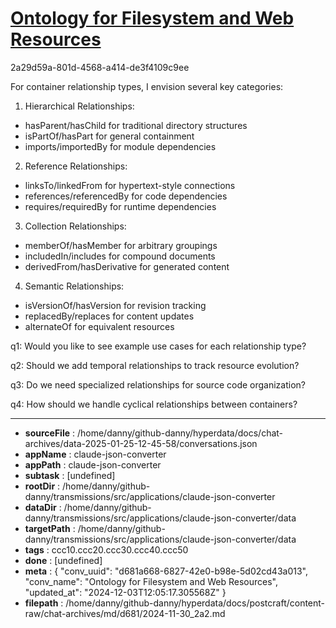# [Ontology for Filesystem and Web Resources](https://claude.ai/chat/d681a668-6827-42e0-b98e-5d02cd43a013)

2a29d59a-801d-4568-a414-de3f4109c9ee

 For container relationship types, I envision several key categories:

1. Hierarchical Relationships:
- hasParent/hasChild for traditional directory structures
- isPartOf/hasPart for general containment
- imports/importedBy for module dependencies

2. Reference Relationships:
- linksTo/linkedFrom for hypertext-style connections
- references/referencedBy for code dependencies
- requires/requiredBy for runtime dependencies

3. Collection Relationships:
- memberOf/hasMember for arbitrary groupings
- includedIn/includes for compound documents
- derivedFrom/hasDerivative for generated content

4. Semantic Relationships:
- isVersionOf/hasVersion for revision tracking
- replacedBy/replaces for content updates
- alternateOf for equivalent resources

q1: Would you like to see example use cases for each relationship type?

q2: Should we add temporal relationships to track resource evolution?

q3: Do we need specialized relationships for source code organization?

q4: How should we handle cyclical relationships between containers?

---

* **sourceFile** : /home/danny/github-danny/hyperdata/docs/chat-archives/data-2025-01-25-12-45-58/conversations.json
* **appName** : claude-json-converter
* **appPath** : claude-json-converter
* **subtask** : [undefined]
* **rootDir** : /home/danny/github-danny/transmissions/src/applications/claude-json-converter
* **dataDir** : /home/danny/github-danny/transmissions/src/applications/claude-json-converter/data
* **targetPath** : /home/danny/github-danny/transmissions/src/applications/claude-json-converter/data
* **tags** : ccc10.ccc20.ccc30.ccc40.ccc50
* **done** : [undefined]
* **meta** : {
  "conv_uuid": "d681a668-6827-42e0-b98e-5d02cd43a013",
  "conv_name": "Ontology for Filesystem and Web Resources",
  "updated_at": "2024-12-03T12:05:17.305568Z"
}
* **filepath** : /home/danny/github-danny/hyperdata/docs/postcraft/content-raw/chat-archives/md/d681/2024-11-30_2a2.md